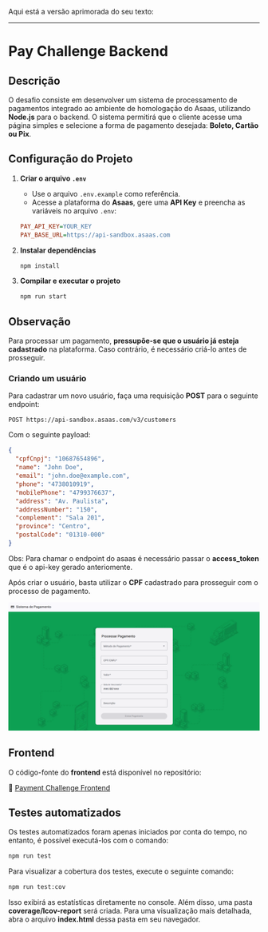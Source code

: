 Aqui está a versão aprimorada do seu texto:  

---

# Pay Challenge Backend  

## Descrição  

O desafio consiste em desenvolver um sistema de processamento de pagamentos integrado ao ambiente de homologação do Asaas, utilizando **Node.js** para o backend. O sistema permitirá que o cliente acesse uma página simples e selecione a forma de pagamento desejada: **Boleto, Cartão ou Pix**.  

## Configuração do Projeto  

1. **Criar o arquivo `.env`**  
   - Use o arquivo `.env.example` como referência.  
   - Acesse a plataforma do **Asaas**, gere uma **API Key** e preencha as variáveis no arquivo `.env`:  

   ```ini
   PAY_API_KEY=YOUR_KEY
   PAY_BASE_URL=https://api-sandbox.asaas.com
   ```

2. **Instalar dependências**  

   ```bash
   npm install
   ```

3. **Compilar e executar o projeto**  

   ```bash
   npm run start
   ```

## Observação  

Para processar um pagamento, **pressupõe-se que o usuário já esteja cadastrado** na plataforma. Caso contrário, é necessário criá-lo antes de prosseguir.  

### Criando um usuário  

Para cadastrar um novo usuário, faça uma requisição **POST** para o seguinte endpoint:  

```http
POST https://api-sandbox.asaas.com/v3/customers
```

Com o seguinte payload:  

```json
{
  "cpfCnpj": "10687654896",
  "name": "John Doe",
  "email": "john.doe@example.com",
  "phone": "4738010919",
  "mobilePhone": "4799376637",
  "address": "Av. Paulista",
  "addressNumber": "150",
  "complement": "Sala 201",
  "province": "Centro",
  "postalCode": "01310-000"
}
```

Obs: Para chamar o endpoint do asaas é necessário passar o **access_token** que é o api-key gerado anteriomente.

Após criar o usuário, basta utilizar o **CPF** cadastrado para prosseguir com o processo de pagamento.  

![Demonstração do Sistema](image.png)  

## Frontend  

O código-fonte do **frontend** está disponível no repositório:  

🔗 [Payment Challenge Frontend](https://github.com/alanrps/payment-challenge-frontend)  


## Testes automatizados

Os testes automatizados foram apenas iniciados por conta do tempo, no entanto, é possível executá-los com o comando:

``` bash
npm run test
```

Para visualizar a cobertura dos testes, execute o seguinte comando:  

```bash
npm run test:cov
```

Isso exibirá as estatísticas diretamente no console. Além disso, uma pasta **coverage/lcov-report** será criada. Para uma visualização mais detalhada, abra o arquivo **index.html** dessa pasta em seu navegador.